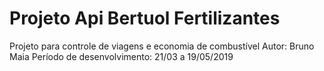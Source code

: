 # Projeto Api Bertuol Fertilizantes

Projeto para controle de viagens e economia de combustível
Autor: Bruno Maia
Período de desenvolvimento: 21/03 a 19/05/2019